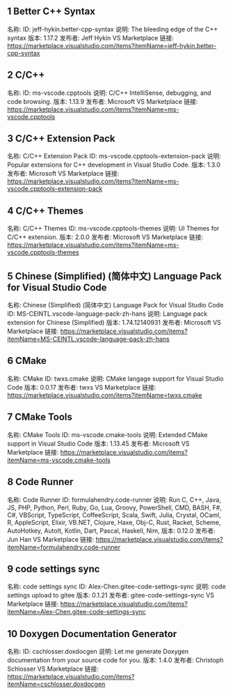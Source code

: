 ## 1 Better C++ Syntax

名称:
ID: jeff-hykin.better-cpp-syntax
说明: The bleeding edge of the C++ syntax
版本: 1.17.2
发布者: Jeff Hykin
VS Marketplace 链接: https://marketplace.visualstudio.com/items?itemName=jeff-hykin.better-cpp-syntax

## 2 C/C++

名称:
ID: ms-vscode.cpptools
说明: C/C++ IntelliSense, debugging, and code browsing.
版本: 1.13.9
发布者: Microsoft
VS Marketplace 链接: https://marketplace.visualstudio.com/items?itemName=ms-vscode.cpptools

## 3 C/C++ Extension Pack

名称: C/C++ Extension Pack
ID: ms-vscode.cpptools-extension-pack
说明: Popular extensions for C++ development in Visual Studio Code.
版本: 1.3.0
发布者: Microsoft
VS Marketplace 链接: https://marketplace.visualstudio.com/items?itemName=ms-vscode.cpptools-extension-pack

## 4 C/C++ Themes

名称: C/C++ Themes
ID: ms-vscode.cpptools-themes
说明: UI Themes for C/C++ extension.
版本: 2.0.0
发布者: Microsoft
VS Marketplace 链接: https://marketplace.visualstudio.com/items?itemName=ms-vscode.cpptools-themes

## 5 Chinese (Simplified) (简体中文) Language Pack for Visual Studio Code

名称: Chinese (Simplified) (简体中文) Language Pack for Visual Studio Code
ID: MS-CEINTL.vscode-language-pack-zh-hans
说明: Language pack extension for Chinese (Simplified)
版本: 1.74.12140931
发布者: Microsoft
VS Marketplace 链接: https://marketplace.visualstudio.com/items?itemName=MS-CEINTL.vscode-language-pack-zh-hans

## 6 CMake

名称: CMake
ID: twxs.cmake
说明: CMake langage support for Visual Studio Code
版本: 0.0.17
发布者: twxs
VS Marketplace 链接: https://marketplace.visualstudio.com/items?itemName=twxs.cmake

## 7 CMake Tools

名称: CMake Tools
ID: ms-vscode.cmake-tools
说明: Extended CMake support in Visual Studio Code
版本: 1.13.45
发布者: Microsoft
VS Marketplace 链接: https://marketplace.visualstudio.com/items?itemName=ms-vscode.cmake-tools

## 8 Code Runner

名称: Code Runner
ID: formulahendry.code-runner
说明: Run C, C++, Java, JS, PHP, Python, Perl, Ruby, Go, Lua, Groovy, PowerShell, CMD, BASH, F#, C#, VBScript, TypeScript, CoffeeScript, Scala, Swift, Julia, Crystal, OCaml, R, AppleScript, Elixir, VB.NET, Clojure, Haxe, Obj-C, Rust, Racket, Scheme, AutoHotkey, AutoIt, Kotlin, Dart, Pascal, Haskell, Nim,
版本: 0.12.0
发布者: Jun Han
VS Marketplace 链接: https://marketplace.visualstudio.com/items?itemName=formulahendry.code-runner

## 9 code settings sync

名称: code settings sync
ID: Alex-Chen.gitee-code-settings-sync
说明: code settings upload to gitee
版本: 0.1.21
发布者: gitee-code-settings-sync
VS Marketplace 链接: https://marketplace.visualstudio.com/items?itemName=Alex-Chen.gitee-code-settings-sync

## 10 Doxygen Documentation Generator

名称:
ID: cschlosser.doxdocgen
说明: Let me generate Doxygen documentation from your source code for you.
版本: 1.4.0
发布者: Christoph Schlosser
VS Marketplace 链接: https://marketplace.visualstudio.com/items?itemName=cschlosser.doxdocgen
